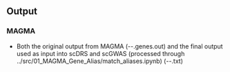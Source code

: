 ## Output
### MAGMA
- Both the original output from MAGMA (--.genes.out) and the final output used as input into scDRS and scGWAS (processed through ../src/01_MAGMA_Gene_Alias/match_aliases.ipynb) (--.txt)
